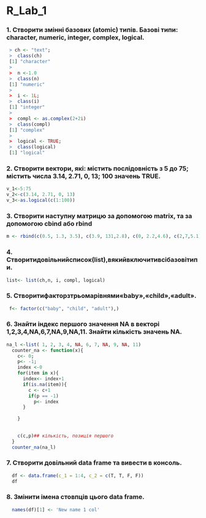 # R_Lab_1
### 1. Створити змінні базових (atomic) типів. Базові типи: character, numeric, integer, complex, logical.
````R
 > ch <- "text";
 >  class(ch)
 [1] "character"
 >  
 >  n <-1.0
 >  class(n)
 [1] "numeric"
 > 
 >  i <- 1L;
 >  class(i)
 [1] "integer"
 >  
 >  compl <- as.complex(2+2i)
 >  class(compl)
 [1] "complex"
 > 
 >  logical <- TRUE;
 >  class(logical)
 [1] "logical"
````

### 2. Створити вектори, які: містить послідовність з 5 до 75; містить числа 3.14, 2.71, 0, 13; 100 значень TRUE.
````R
v_1<-5:75
v_2<-c(3.14, 2.71, 0, 13)
v_3<-as.logical(c(1:100))
````

### 3. Створити наступну матрицю за допомогою matrix, та за допомогою cbind або rbind
````R
m <- rbind(c(0.5, 1.3, 3.5), c(3.9, 131,2.8), c(0, 2.2,4.6), c(2,7,5.1))
````
### 4. Створитидовільнийсписок(list),вякийвключитивсібазовітипи.
````R
list<- list(ch,n, i, compl, logical)
````
### 5. Створитифакторзтрьомарівнями«baby»,«child»,«adult».
````R
 f<- factor(c("baby", "child", "adult"),)
````
### 6. Знайти індекс першого значення NA в векторі 1,2,3,4,NA,6,7,NA,9,NA,11. Знайти кількість значень NA.
````R
na_l <-list( 1, 2, 3, 4, NA, 6, 7, NA, 9, NA, 11)
  counter_na <- function(x){
    c<- 0;
    p<- -1;
    index <-0
    for(item in x){
      index<- index+1
      if(is.na(item)){
        c <- c+1
        if(p == -1)
          p<- index
      }
        
    }
    
    
    c(c,p)## кількість, позиція першого
  }
  counter_na(na_l)
````

### 7. Створити довільний data frame та вивести в консоль.
````R
  df <- data.frame(c_1 = 1:4, c_2 = c(T, T, F, F)) 
  df
````
### 8. Змінити імена стовпців цього data frame.
````R
  names(df)[1] <- 'New name 1 col'
````